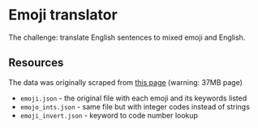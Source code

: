 # Emoji translator

The challenge: translate English sentences to mixed emoji and English.

## Resources

The data was originally scraped from [this page][Unicode] (warning: 37MB page)

* `emoji.json` - the original file with each emoji and its keywords listed
* `emojo_ints.json` - same file but with integer codes instead of strings
* `emoji_invert.json` - keyword to code number lookup

[Unicode]: http://unicode.org/emoji/charts/full-emoji-list.html
